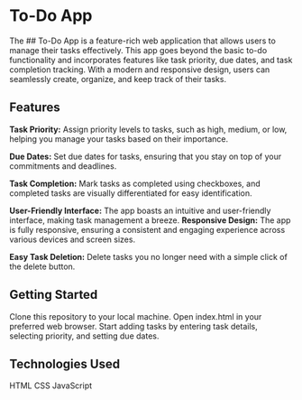 #  To-Do App

The ## To-Do App is a feature-rich web application that allows users to manage their tasks effectively. This app goes beyond the basic to-do functionality and incorporates features like task priority, due dates, and task completion tracking. With a modern and responsive design, users can seamlessly create, organize, and keep track of their tasks.

## Features
**Task Priority:** Assign priority levels to tasks, such as high, medium, or low, helping you manage your tasks based on their importance.

**Due Dates:** Set due dates for tasks, ensuring that you stay on top of your commitments and deadlines.

**Task Completion:** Mark tasks as completed using checkboxes, and completed tasks are visually differentiated for easy identification.

**User-Friendly Interface:** The app boasts an intuitive and user-friendly interface, making task management a breeze.
**Responsive Design:** The app is fully responsive, ensuring a consistent and engaging experience across various devices and screen sizes.

**Easy Task Deletion:** Delete tasks you no longer need with a simple click of the delete button.


## Getting Started
Clone this repository to your local machine.
Open index.html in your preferred web browser.
Start adding tasks by entering task details, selecting priority, and setting due dates.

## Technologies Used
HTML
CSS
JavaScript
